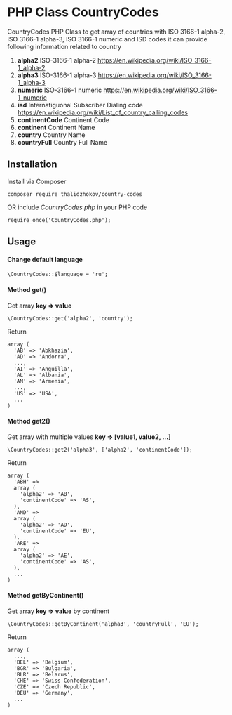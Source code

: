 # PHP Class CountryCodes
CountryCodes PHP Class to get array of countries with ISO 3166-1 alpha-2, ISO 3166-1 alpha-3, ISO 3166-1 numeric and ISD codes it can provide following information related to country

1. __alpha2__ ISO-3166-1 alpha-2 
https://en.wikipedia.org/wiki/ISO_3166-1_alpha-2
2. __alpha3__ ISO-3166-1 alpha-3 
https://en.wikipedia.org/wiki/ISO_3166-1_alpha-3
3. __numeric__ ISO-3166-1 numeric 
https://en.wikipedia.org/wiki/ISO_3166-1_numeric
4. __isd__ Internatiguonal Subscriber Dialing code 
https://en.wikipedia.org/wiki/List_of_country_calling_codes
5. __continentCode__ Continent Code
6. __continent__ Continent Name
7. __country__ Country Name
8. __countryFull__ Country Full Name

## Installation

Install via Composer
```
composer require thalidzhokov/country-codes
```

OR include _CountryCodes.php_ in your PHP code
```
require_once('CountryCodes.php');
```

## Usage

#### Change default language
```
\CountryCodes::$language = 'ru';
```

#### Method __get()__
Get array __key => value__
```
\CountryCodes::get('alpha2', 'country');
```

Return 
```
array (
  'AB' => 'Abkhazia',
  'AD' => 'Andorra',
  ...,
  'AI' => 'Anguilla',
  'AL' => 'Albania',
  'AM' => 'Armenia',
  ...,
  'US' => 'USA',
  ...
)
```

#### Method __get2()__
Get array with multiple values __key => \[value1, value2, ...]__ 
```
\CountryCodes::get2('alpha3', ['alpha2', 'continentCode']);
```

Return
```
array (
  'ABH' => 
  array (
    'alpha2' => 'AB',
    'continentCode' => 'AS',
  ),
  'AND' => 
  array (
    'alpha2' => 'AD',
    'continentCode' => 'EU',
  ),
  'ARE' => 
  array (
    'alpha2' => 'AE',
    'continentCode' => 'AS',
  ),
  ...
)
```

#### Method __getByContinent()__
Get array __key => value__ by continent
```
\CountryCodes::getByContinent('alpha3', 'countryFull', 'EU');
```

Return
```
array (
  ...,
  'BEL' => 'Belgium',
  'BGR' => 'Bulgaria',
  'BLR' => 'Belarus',
  'CHE' => 'Swiss Confederation',
  'CZE' => 'Czech Republic',
  'DEU' => 'Germany',
  ...
)
```